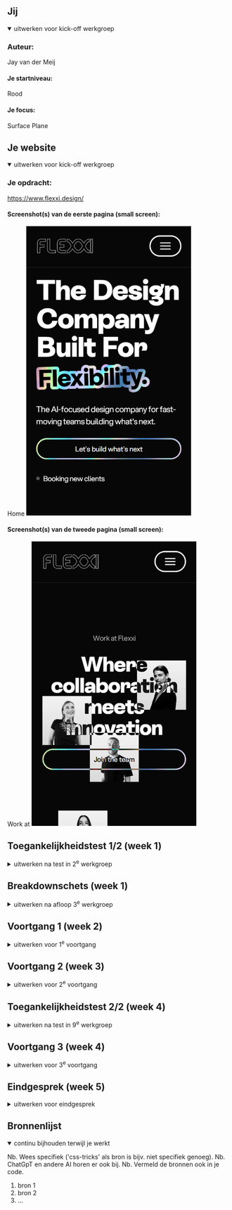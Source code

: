 ## Jij

<details open>
  <summary>uitwerken voor kick-off werkgroep</summary>

  ### Auteur:
  Jay van der Meij

  #### Je startniveau:
  Rood

  #### Je focus:
  Surface Plane
 
</details>





## Je website

<details open>
  <summary>uitwerken voor kick-off werkgroep</summary>

  ### Je opdracht:
  https://www.flexxi.design/

  #### Screenshot(s) van de eerste pagina (small screen): 
  Home 
  <img src="readme-images/flexxi-home.png" width="375px" alt="home page screenshot">

  #### Screenshot(s) van de tweede pagina (small screen):
  Work at
  <img src="readme-images/flexxi-workat.png" width="375px" alt="work at page screenshot">
 
</details>



## Toegankelijkheidstest 1/2 (week 1)

<details>
  <summary>uitwerken na test in 2<sup>e</sup> werkgroep</summary>

  ### Bevindingen
  De website heeft veel design elementen. Dit maakt het lastig voor de screenreader om goed door de website heen te gaan. Er is geen duidelijk pad die gevolgd kan worden en de reader blijft veel hangen op deze elementen. De elementen hebben ook geen goede beschrijving waardoor het extra verwarrend wordt.

</details>



## Breakdownschets (week 1)

<details>
  <summary>uitwerken na afloop 3<sup>e</sup> werkgroep</summary>

  ### de hele pagina: 
  <img src="readme-images/home.jpg" width="375px" alt="breakdown van de hele pagina">

</details>





## Voortgang 1 (week 2)

<details>
  <summary>uitwerken voor 1<sup>e</sup> voortgang</summary>

  ### Stand van zaken
  Bijna alle html voor de homepage al gemaakt. Nu is het tijd voor de css. De javascript doe ik pas als de html en css klaar zijn. 


  ### Agenda voor meeting
  samen met je groepje opstellen

  | student 1      | student 2          | student 3    | student 4        |
  | ---            | ---                | ---          | ---              |
  | dit bespreken  | en dit             | en ik dit    | en dan ik dat    |
  | en dat ook nog | dit als er tijd is | nog een punt | dit wil ik zeker |
  | ...            | ...                | ...          | ...              |


  ### Verslag van meeting
  De website heeft een goed begin en de onderdelen die al gestyled zijn zien er ook goed uit. Het bijhouden van de documentatie moet wel op worden gelet en goed worden bijgehouden.

</details>





## Voortgang 2 (week 3)

<details>
  <summary>uitwerken voor 2<sup>e</sup> voortgang</summary>

  ### Stand van zaken
  Deze week niet veel gedaan aan de website. Kleine aanpassingen maar weinig grote voortgang geboekt.


  ### Agenda voor meeting
  samen met je groepje opstellen

  | student 1      | student 2          | student 3    | student 4        |
  | ---            | ---                | ---          | ---              |
  | dit bespreken  | en dit             | en ik dit    | en dan ik dat    |
  | en dat ook nog | dit als er tijd is | nog een punt | dit wil ik zeker |
  | ...            | ...                | ...          | ...              |


  ### Verslag van meeting
  Ik kreeg andere feedback van de docent dan van de studentassistent. Veel kritischer maar daar kan ik wel mee aan de slag. Ook goed kunnen sparren over het aanpakken van de responisve deel

</details>





## Toegankelijkheidstest 2/2 (week 4)

<details>
  <summary>uitwerken na test in 9<sup>e</sup> werkgroep</summary>

  ### Bevindingen
  In vergelijking met het orgineel heb ik aanzienlijk minder overbodige elementen gebruikt. Hierdoor kan de screenreader een stuk makkelijker alle content lezen en begrijpen. De styling elementen worden overgeslagen wat ook helpt in het begrijpbaar houden voor de screenreader.

</details>





## Voortgang 3 (week 4)

<details>
  <summary>uitwerken voor 3<sup>e</sup> voortgang</summary>

  ### Stand van zaken
  Tijd voor de eindsprint. Homepage is zo goed als af, op een paar kleine effecten na. De tweede pagina is korter en simpeler, gaat goed komen!

  ### Verslag van meeting
  Ik was niet aanwezig bij de meeting.

</details>





## Eindgesprek (week 5)

<details>
  <summary>uitwerken voor eindgesprek</summary>

  ### Je uitkomst - karakteristiek screenshots:
  <img src="readme-images/karakteristiek.png" width="375px" alt="uitomst opdracht 1">


  ### Dit ging goed/Heb ik geleerd: 
  Ik ben blij met de gehele look van de website. Het is niet een precieze 1 op 1, maar ik ben wel tevreden. Zeker met secties zoals in de afbeelding waarin wat javascript en ongebruikelijke css in voorkomt.

  <img src="readme-images/top.png" width="375px" alt="top">


  ### Dit was lastig/Is niet gelukt:
  De scroll animaties zijn helaas niet gelukt. De website bleek toch uitdagender te zijn dan ik in eerste instantie dacht. Ik kreeg het niet voor elkaar om de scroll animaties goed te krijgen.

  <img src="readme-images/scrollbummer1.png" width="375px" alt="bummer1">
  <img src="readme-images/scrollbummer2.png" width="375px" alt="bummer2">
</details>





## Bronnenlijst

<details open>
  <summary>continu bijhouden terwijl je werkt</summary>

  Nb. Wees specifiek ('css-tricks' als bron is bijv. niet specifiek genoeg). 
  Nb. ChatGpT en andere AI horen er ook bij.
  Nb. Vermeld de bronnen ook in je code.

  1. bron 1
  2. bron 2
  3. ...

</details>
